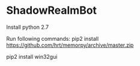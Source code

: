 # ShadowRealmBot

Install python 2.7

Run following commands: 
pip2 install https://github.com/hrt/memorpy/archive/master.zip

pip2 install win32gui
